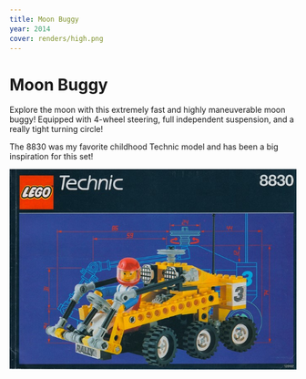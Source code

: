 ```yaml
---
title: Moon Buggy
year: 2014
cover: renders/high.png
---
```


# Moon Buggy

Explore the moon with this extremely fast and highly maneuverable moon
buggy! Equipped with 4-wheel steering, full independent suspension,
and a really tight turning circle!

The 8830 was my favorite childhood Technic model and has been a big
inspiration for this set!

![8830](/assets/8830.jpg)
